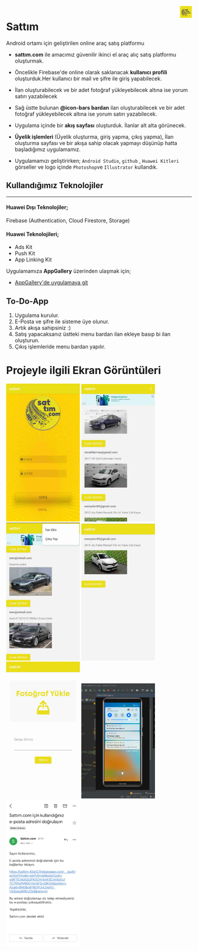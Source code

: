 <img src="https://github.com/ErenYalcn/sattimcom/blob/master/app/src/main/res/drawable/sattimcomcom.jpg" align="right" style="height: 32px"/>

# Sattım
Android ortamı için geliştirilen online araç satış platformu
* **sattım.com** ile amacımız güvenilir ikinci el araç alıç satış platformu oluşturmak.


* Öncelikle Firebase'de online olarak saklanacak **kullanıcı profili** oluşturduk.Her kullanıcı bir mail ve şifre ile giriş yapabilecek. 

* İlan oluşturabilecek ve bir adet fotoğraf yükleyebilecek altına ise yorum satırı yazabilecek 


* Sağ üstte bulunan **@icon-bars bardan**  ilan oluşturabilecek ve bir adet fotoğraf yükleyebilecek altına ise yorum satırı yazabilecek.

* Uygulama içinde bir **akış sayfası** oluşturduk. İlanlar alt alta görünecek. 
* **Üyelik işlemleri** (Üyelik oluşturma, giriş yapma, çıkış yapma), İlan oluşturma sayfası ve bir akışa sahip olacak yapmayı düşünüp hatta başladığımız uygulamamız.


  
* Uygulamamızı geliştirirken;  `Android Studio`, `github` , `Huawei Kitleri` görseller ve logo içinde `Photoshop`ve `Illustrator` kullandık.



## Kullandığımız Teknolojiler
---


#### Huawei Dışı Teknolojiler;
Firebase (Authentication, Cloud Firestore, Storage)

#### Huawei Teknolojileri;
* Ads Kit
* Push Kit
* App Linking Kit


Uygulamamıza **AppGallery** üzerinden ulaşmak için;

* [AppGallery'de uygulamaya git ](https://sattimcom.dre.agconnect.link/x2pW)

## To-Do-App
1. Uygulama kurulur.
2. E-Posta ve şifre ile sisteme üye olunur.
3. Artık akışa sahipsiniz :)
4. Satış yapacaksanız üstteki menu bardan ilan ekleye basıp bi ilan oluşturun.
5. Çıkış işlemleride menu bardan yapılır.


# Projeyle ilgili Ekran Görüntüleri

<p float="left">
<img src="https://github.com/ErenYalcn/sattimcom/blob/master/app/src/main/res/drawable/ss1.jpg" width="200" />
<img src="https://github.com/ErenYalcn/sattimcom/blob/master/app/src/main/res/drawable/ss2.jpg" width="200"/>
<img src="https://github.com/ErenYalcn/sattimcom/blob/master/app/src/main/res/drawable/ss3.jpg" width="200"/>
<img src="https://github.com/ErenYalcn/sattimcom/blob/master/app/src/main/res/drawable/ss4.jpg" width="200"/>
<img src="https://github.com/ErenYalcn/sattimcom/blob/master/app/src/main/res/drawable/ss5.jpg" width="200"/>
<img src="https://github.com/ErenYalcn/sattimcom/blob/master/app/src/main/res/drawable/sattimpushkit.png" width="200"/>
<img src="https://github.com/ErenYalcn/sattimcom/blob/master/app/src/main/res/drawable/mailauth.jpeg" width="200"/>
</p>

